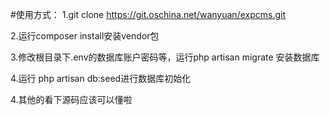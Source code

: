 #使用方式：
1.git clone https://git.oschina.net/wanyuan/expcms.git

2.运行composer install安装vendor包

3.修改根目录下.env的数据库账户密码等，运行php artisan migrate 安装数据库

4.运行 php artisan db:seed进行数据库初始化

4.其他的看下源码应该可以懂啦

